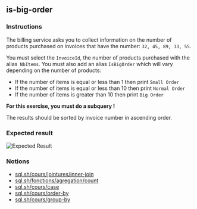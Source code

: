 ## is-big-order

### Instructions

The billing service asks you to collect information on the number of products purchased on invoices that have the number: `32, 45, 89, 33, 55`.

You must select the `InvoiceId`, the number of products purchased with the alias` NbItems`.
You must also add an alias `IsBigOrder` which will vary depending on the number of products:

- If the number of items is equal or less than 1 then print `Small Order`
- If the number of items is equal or less than 10 then print `Normal Order`
- If the number of items is greater than 10 then print `Big Order`

**For this exercise, you must do a subquery !**

The results should be sorted by invoice number in ascending order.

### Expected result

![Expected Result](https://thomaslenaour.github.io/ytrack/subjects/is-big-order/expected.png)

### Notions

- [sql.sh/cours/jointures/inner-join](https://sql.sh/cours/jointures/inner-join)
- [sql.sh/fonctions/agregation/count](https://sql.sh/fonctions/agregation/count)
- [sql.sh/cours/case](https://sql.sh/cours/case)
- [sql.sh/cours/order-by](https://sql.sh/cours/order-by)
- [sql.sh/cours/group-by](https://sql.sh/cours/group-by)
